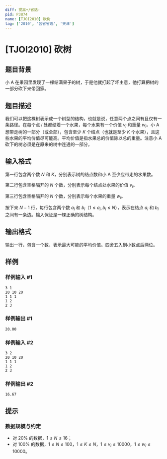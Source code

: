 ```yaml
---
diff: 提高+/省选-
pid: P3874
name: [TJOI2010] 砍树
tag: ['2010', '各省省选', '天津']
---
```

# [TJOI2010] 砍树
## 题目背景

小 A 在果园里发现了一棵结满果子的树，于是他就打起了坏主意，他打算把树的一部分砍下来带回家。
## 题目描述

我们可以把这棵树表示成一个树型的结构，也就是说，任意两个点之间有且仅有一条路径。在每个点 $i$ 处都结着一个水果，每个水果有一个价值 $v_i$ 和重量 $w_i$。小 A 想带走树的一部分（或全部），包含至少 $K$ 个结点（也就是至少 $K$ 个水果），且这些水果的平均价值尽可能高。平均价值是指水果总的价值除以总的重量。注意小 A 砍下的树必须是在原来的树中连通的一部分。
## 输入格式

第一行包含两个数 $N$ 和 $K$，分别表示树的结点数和小 A 至少应带走的水果数。

第二行包含空格隔开的 $N$ 个数，分别表示每个结点处水果的价值 $v_i$。

第三行包含空格隔开的 $N$ 个数，分别表示每个水果的重量 $w_i$。

按下来 $N-1$ 行，每行包含两个数 $a_i$ 和 $b_i$（$1 \le a_i,b_i \le N$），表示在结点 $a_i$ 和 $b_i$ 之间有一条边。输入保证是一棵正确的树结构。
## 输出格式

输出一行，包含一个数，表示最大可能的平均价值。四舍五入到小数点后两位。

## 样例

### 样例输入 #1
```
3 1
20 10 20
1 1 1
1 2
2 3

```
### 样例输出 #1
```
20.00
```
### 样例输入 #2
```
3 2
20 10 20
1 1 1
1 2
2 3

```
### 样例输出 #2
```
16.67
```
## 提示

### 数据规模与约定

- 对 $20\%$ 的数据，$1 \le N \le 16$；
- 对 $100\%$ 的数据，$1 \le N \le 100$，$1 \le K \le N$，$1 \le v_i \le 10000$，$1 \le w_i \le 10000$。
